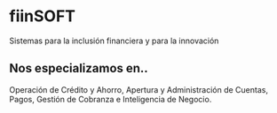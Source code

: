 # fiinSOFT
Sistemas para la inclusión financiera y para la innovación

## Nos especializamos en..
Operación de Crédito y Ahorro, Apertura y Administración de Cuentas, Pagos, Gestión de Cobranza e Inteligencia de Negocio.

